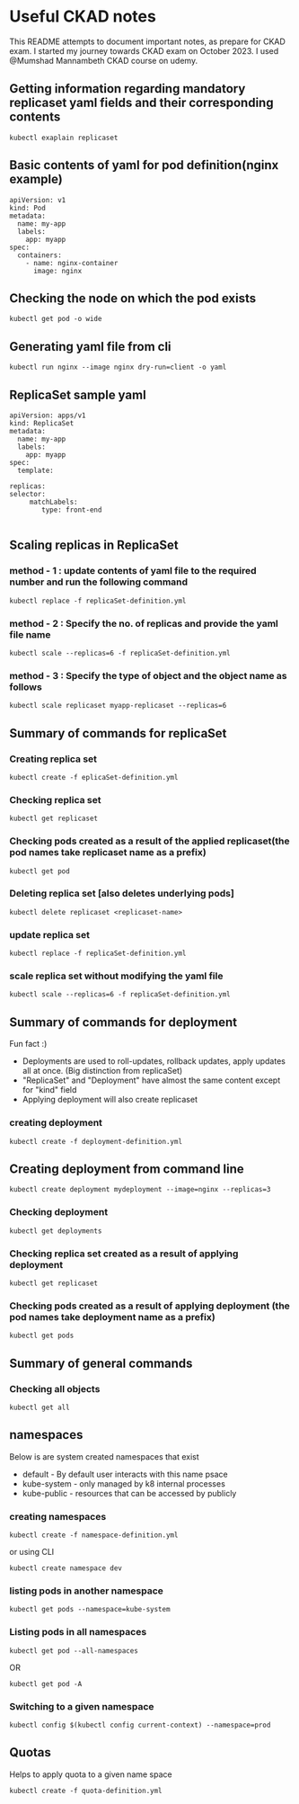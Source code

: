 # Useful CKAD notes
This README attempts to document important notes, as prepare for CKAD exam. I started my journey towards
CKAD exam on October 2023. I used @Mumshad Mannambeth CKAD course on udemy.

## Getting information regarding mandatory replicaset yaml fields and their corresponding contents
```
kubectl exaplain replicaset
```
## Basic contents of yaml for pod definition(nginx example)

```
apiVersion: v1
kind: Pod
metadata:
  name: my-app
  labels:
    app: myapp
spec:
  containers:
    - name: nginx-container
      image: nginx
```
## Checking the node on which the pod exists
```
kubectl get pod -o wide 
```
## Generating yaml file from cli
```
kubectl run nginx --image nginx dry-run=client -o yaml
```
## ReplicaSet sample yaml
```
apiVersion: apps/v1
kind: ReplicaSet
metadata:
  name: my-app
  labels:
    app: myapp
spec:
  template:
  
replicas:
selector:
     matchLabels:
        type: front-end
     
```
## Scaling replicas in ReplicaSet
### method - 1 : update contents of yaml file to the required number and run the following command
```
kubectl replace -f replicaSet-definition.yml
```
### method - 2 : Specify the no. of replicas and provide the yaml file name
```
kubectl scale --replicas=6 -f replicaSet-definition.yml
```
### method - 3 : Specify the type of object and the object name as follows
```
kubectl scale replicaset myapp-replicaset --replicas=6  
```
## Summary of commands for replicaSet
### Creating replica set
```
kubectl create -f eplicaSet-definition.yml
```
### Checking replica set
```
kubectl get replicaset
```
### Checking pods created as a result of the applied replicaset(the pod names take replicaset name as a prefix) 
```
kubectl get pod
```
### Deleting replica set [also deletes underlying pods]
```
kubectl delete replicaset <replicaset-name>
```
### update replica set 
```
kubectl replace -f replicaSet-definition.yml
```

### scale replica set without modifying the yaml file
```
kubectl scale --replicas=6 -f replicaSet-definition.yml
```
## Summary of commands for deployment
Fun fact :) 
- Deployments are used to roll-updates, rollback updates, apply updates all at once. (Big distinction from replicaSet)
- "ReplicaSet" and "Deployment" have almost the same content except for "kind" field
- Applying deployment will also create replicaset
### creating deployment
```
kubectl create -f deployment-definition.yml
```
## Creating deployment from command line
```
kubectl create deployment mydeployment --image=nginx --replicas=3
```
### Checking deployment
```
kubectl get deployments
```
### Checking replica set created as a result of applying deployment
```
kubectl get replicaset
```
### Checking pods  created as a result of applying deployment (the pod names take deployment name as a prefix) 
```
kubectl get pods
```
## Summary of general commands
### Checking all objects 
```
kubectl get all
```
## namespaces
Below is are system created namespaces that exist 
- default - By default user interacts with this name psace
- kube-system - only managed by k8 internal processes
- kube-public - resources that can be accessed by publicly 
### creating namespaces 
```
kubectl create -f namespace-definition.yml
```
or using CLI
```
kubectl create namespace dev
```
### listing pods in another namespace
```
kubectl get pods --namespace=kube-system
```
### Listing pods in all namespaces
```
kubectl get pod --all-namespaces
```
OR 

```
kubectl get pod -A
```

### Switching to  a given namespace
```
kubectl config $(kubectl config current-context) --namespace=prod
```
## Quotas
Helps to apply quota to a given name space
```
kubectl create -f quota-definition.yml
```
